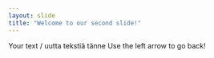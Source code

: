 ```yaml
---
layout: slide
title: "Welcome to our second slide!"
---
```

Your text / uutta tekstiä tänne
Use the left arrow to go back!